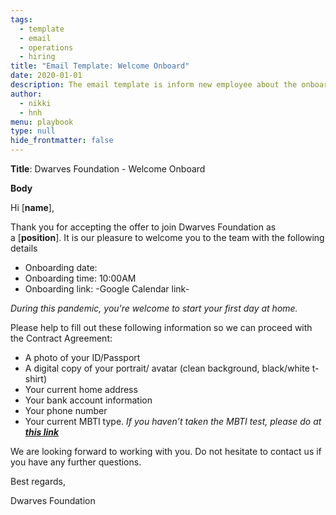 ```yaml
---
tags: 
  - template
  - email
  - operations
  - hiring
title: "Email Template: Welcome Onboard"
date: 2020-01-01
description: The email template is inform new employee about the onboarding meeting and information request.  
author:
  - nikki
  - hnh
menu: playbook
type: null
hide_frontmatter: false
---
```


**Title**: Dwarves Foundation - Welcome Onboard

**Body**

Hi [**name**],

Thank you for accepting the offer to join Dwarves Foundation as a [**position**]. It is our pleasure to welcome you to the team with the following details

- Onboarding date:
- Onboarding time: 10:00AM
- Onboarding link: -Google Calendar link-

*During this pandemic, you're welcome to start your first day at home.*

Please help to fill out these following information so we can proceed with the Contract Agreement:

- A photo of your ID/Passport
- A digital copy of your portrait/ avatar (clean background, black/white t-shirt)
- Your current home address
- Your bank account information
- Your phone number
- Your current MBTI type. *If you haven’t taken the MBTI test, please do at [**this link**](https://www.16personalities.com/)*

We are looking forward to working with you. Do not hesitate to contact us if you have any further questions.

Best regards,

Dwarves Foundation